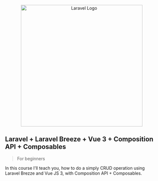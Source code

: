 <p align="center"><a href="https://laravel.com" target="_blank"><img src="https://raw.githubusercontent.com/laravel/art/master/logo-lockup/5%20SVG/2%20CMYK/1%20Full%20Color/laravel-logolockup-cmyk-red.svg" width="400" alt="Laravel Logo"></a></p>

## Laravel + Laravel Breeze + Vue 3 + Composition API + Composables

> For beginners

In this course I'll teach you, how to do a simply CRUD operation using Laravel Brezze and Vue JS 3, with Composition API + Composables.
